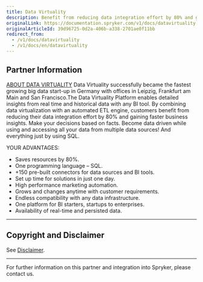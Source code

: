 ```yaml
---
title: Data Virtuality
description: Benefit from reducing data integration effort by 80% and gaining faster business insights by integrating Data Virtuality into the Spryker Commerce OS.
originalLink: https://documentation.spryker.com/v1/docs/datavirtuality
originalArticleId: 39d96725-0d2a-406b-a338-2701ae0f11bb
redirect_from:
  - /v1/docs/datavirtuality
  - /v1/docs/en/datavirtuality
---
```


## Partner Information
[ABOUT DATA VIRTUALITY](https://datavirtuality.com/)
Data Virtuality successfully became the fastest growing big data start-up in Germany with offices in Leipzig, Frankfurt am Main and San Francisco.The Data Virtuality Platform enables detailed insights from real time and historical data with any BI tool. By combining data virtualization with an automated ETL engine, customers benefit from reducing their data integration effort by 80% and gaining faster business insights. Make your decisions based on facts. Become data driven while using and accessing all your data from multiple data sources! And everything just by using SQL. 

YOUR ADVANTAGES: 

* Saves resources by 80%.
* One programming language – SQL.
* +150 pre-built connectors for data sources and BI tools.
* Set up time for solutions in just one day.
* High performance marketing automation.
* Grows and changes anytime with customer requirements.
* Endless compatibility with any data infrastructure.
* One platform for BI starters, startups to enterprises.
* Availability of real-time and persisted data. 

---

## Copyright and Disclaimer

See [Disclaimer](https://github.com/spryker/spryker-documentation).

---
For further information on this partner and integration into Spryker, please contact us.

<div class="hubspot-forms hubspot-forms--docs">
<div class="hubspot-form" id="hubspot-partners-1">
            <div class="script-embed" data-code="
                                            hbspt.forms.create({
				                                portalId: '2770802',
				                                formId: '163e11fb-e833-4638-86ae-a2ca4b929a41',
              	                                onFormReady: function() {
              		                                const hbsptInit = new CustomEvent('hbsptInit', {bubbles: true});
              		                                document.querySelector('#hubspot-partners-1').dispatchEvent(hbsptInit);
              	                                }
				                            });
            "></div>
</div>
</div>


